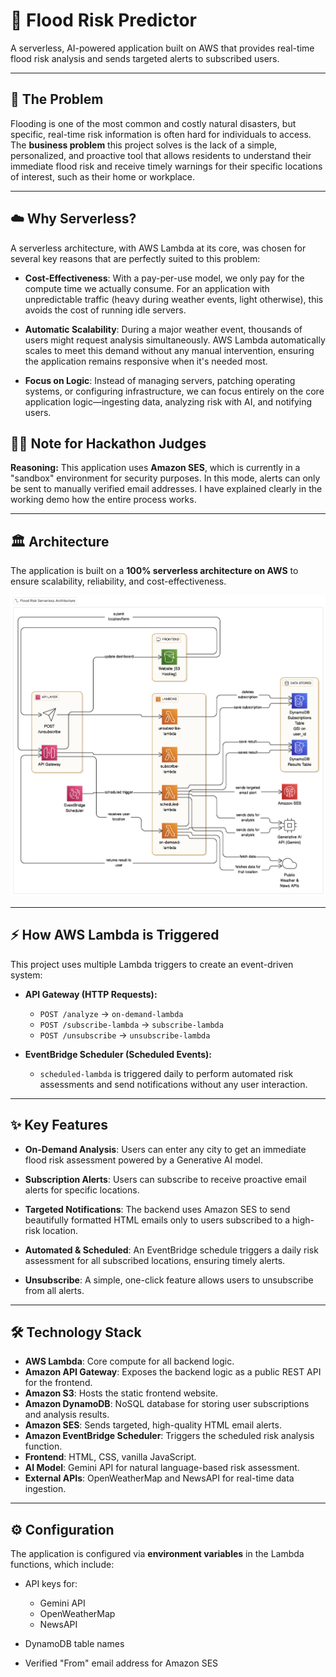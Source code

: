 # 🌊 Flood Risk Predictor

A serverless, AI-powered application built on AWS that provides real-time flood risk analysis and sends targeted alerts to subscribed users.

---

## 🛑 The Problem

Flooding is one of the most common and costly natural disasters, but specific, real-time risk information is often hard for individuals to access. The **business problem** this project solves is the lack of a simple, personalized, and proactive tool that allows residents to understand their immediate flood risk and receive timely warnings for their specific locations of interest, such as their home or workplace.

---

## ☁️ Why Serverless?

A serverless architecture, with AWS Lambda at its core, was chosen for several key reasons that are perfectly suited to this problem:

- **Cost-Effectiveness**: With a pay-per-use model, we only pay for the compute time we actually consume. For an application with unpredictable traffic (heavy during weather events, light otherwise), this avoids the cost of running idle servers.

- **Automatic Scalability**: During a major weather event, thousands of users might request analysis simultaneously. AWS Lambda automatically scales to meet this demand without any manual intervention, ensuring the application remains responsive when it's needed most.

- **Focus on Logic**: Instead of managing servers, patching operating systems, or configuring infrastructure, we can focus entirely on the core application logic—ingesting data, analyzing risk with AI, and notifying users.

## 👨‍⚖️ Note for Hackathon Judges

**Reasoning:** This application uses **Amazon SES**, which is currently in a "sandbox" environment for security purposes. In this mode, alerts can only be sent to manually verified email addresses. I have explained clearly in the working demo how the entire process works.

---

## 🏛️ Architecture

The application is built on a **100% serverless architecture on AWS** to ensure scalability, reliability, and cost-effectiveness.

![Architecture Diagram](architecture/architecture_diagram.png)

---

## ⚡ How AWS Lambda is Triggered

This project uses multiple Lambda triggers to create an event-driven system:

- **API Gateway (HTTP Requests):**
  - `POST /analyze` → `on-demand-lambda`
  - `POST /subscribe-lambda` → `subscribe-lambda`
  - `POST /unsubscribe` → `unsubscribe-lambda`

- **EventBridge Scheduler (Scheduled Events):**
  - `scheduled-lambda` is triggered daily to perform automated risk assessments and send notifications without any user interaction.

---

## ✨ Key Features

- **On-Demand Analysis**: Users can enter any city to get an immediate flood risk assessment powered by a Generative AI model.

- **Subscription Alerts**: Users can subscribe to receive proactive email alerts for specific locations.

- **Targeted Notifications**: The backend uses Amazon SES to send beautifully formatted HTML emails only to users subscribed to a high-risk location.

- **Automated & Scheduled**: An EventBridge schedule triggers a daily risk assessment for all subscribed locations, ensuring timely alerts.

- **Unsubscribe**: A simple, one-click feature allows users to unsubscribe from all alerts.

---

## 🛠️ Technology Stack

- **AWS Lambda**: Core compute for all backend logic.
- **Amazon API Gateway**: Exposes the backend logic as a public REST API for the frontend.
- **Amazon S3**: Hosts the static frontend website.
- **Amazon DynamoDB**: NoSQL database for storing user subscriptions and analysis results.
- **Amazon SES**: Sends targeted, high-quality HTML email alerts.
- **Amazon EventBridge Scheduler**: Triggers the scheduled risk analysis function.
- **Frontend**: HTML, CSS, vanilla JavaScript.
- **AI Model**: Gemini API for natural language-based risk assessment.
- **External APIs**: OpenWeatherMap and NewsAPI for real-time data ingestion.

---

## ⚙️ Configuration

The application is configured via **environment variables** in the Lambda functions, which include:

- API keys for:
  - Gemini API
  - OpenWeatherMap
  - NewsAPI

- DynamoDB table names

- Verified "From" email address for Amazon SES
